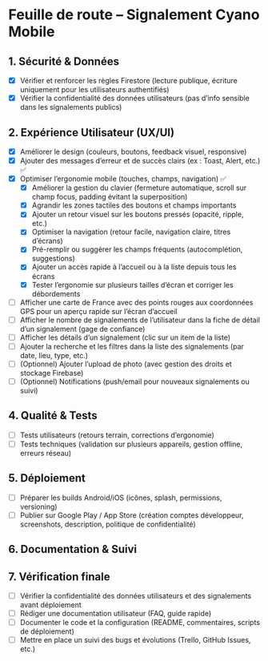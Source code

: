 # Feuille de route – Signalement Cyano Mobile

## 1. Sécurité & Données
- [x] Vérifier et renforcer les règles Firestore (lecture publique, écriture uniquement pour les utilisateurs authentifiés)
- [x] Vérifier la confidentialité des données utilisateurs (pas d’info sensible dans les signalements publics)

## 2. Expérience Utilisateur (UX/UI)
- [x] Améliorer le design (couleurs, boutons, feedback visuel, responsive)
- [x] Ajouter des messages d’erreur et de succès clairs (ex : Toast, Alert, etc.) ✅
- [x] Optimiser l’ergonomie mobile (touches, champs, navigation) ✅
	- [x] Améliorer la gestion du clavier (fermeture automatique, scroll sur champ focus, padding évitant la superposition)
	- [x] Agrandir les zones tactiles des boutons et champs importants
	- [x] Ajouter un retour visuel sur les boutons pressés (opacité, ripple, etc.)
	- [x] Optimiser la navigation (retour facile, navigation claire, titres d’écrans)
	- [x] Pré-remplir ou suggérer les champs fréquents (autocomplétion, suggestions)
	- [x] Ajouter un accès rapide à l’accueil ou à la liste depuis tous les écrans
	- [x] Tester l’ergonomie sur plusieurs tailles d’écran et corriger les débordements

- [ ] Afficher une carte de France avec des points rouges aux coordonnées GPS pour un aperçu rapide sur l’écran d’accueil
- [ ] Afficher le nombre de signalements de l’utilisateur dans la fiche de détail d’un signalement (gage de confiance)
- [ ] Afficher les détails d’un signalement (clic sur un item de la liste)
- [ ] Ajouter la recherche et les filtres dans la liste des signalements (par date, lieu, type, etc.)
- [ ] (Optionnel) Ajouter l’upload de photo (avec gestion des droits et stockage Firebase)
- [ ] (Optionnel) Notifications (push/email pour nouveaux signalements ou suivi)

## 4. Qualité & Tests
- [ ] Tests utilisateurs (retours terrain, corrections d’ergonomie)
- [ ] Tests techniques (validation sur plusieurs appareils, gestion offline, erreurs réseau)

## 5. Déploiement
- [ ] Préparer les builds Android/iOS (icônes, splash, permissions, versioning)
- [ ] Publier sur Google Play / App Store (création comptes développeur, screenshots, description, politique de confidentialité)

## 6. Documentation & Suivi

## 7. Vérification finale
- [ ] Vérifier la confidentialité des données utilisateurs et des signalements avant déploiement
- [ ] Rédiger une documentation utilisateur (FAQ, guide rapide)
- [ ] Documenter le code et la configuration (README, commentaires, scripts de déploiement)
- [ ] Mettre en place un suivi des bugs et évolutions (Trello, GitHub Issues, etc.)
